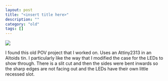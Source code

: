 ```yaml
---
layout: post
title: "<insert title here>"
description: ""
category: "old"
tags: []
---
```



[![](http://www.hackniac.com/blog/wp-content/uploads/2011/07/pov_held-300x298.jpg)](http://www.hackniac.com/blog/wp-content/uploads/2011/07/pov_held.jpg)

I found this old POV project that I worked on. Uses an Attiny2313 in an Altoids tin. I particularly like the way that I modified the case for the LEDs to show through. There is a slit cut and then the sides were bent inwards so the sharp edges are not facing out and the LEDs have their own little recessed slot.

